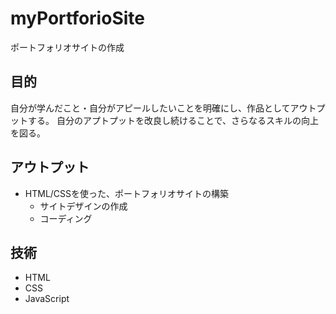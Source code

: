 # myPortforioSite
ポートフォリオサイトの作成

## 目的
自分が学んだこと・自分がアピールしたいことを明確にし、作品としてアウトプットする。
自分のアプトプットを改良し続けることで、さらなるスキルの向上を図る。

## アウトプット
- HTML/CSSを使った、ポートフォリオサイトの構築
  - サイトデザインの作成
  - コーディング

## 技術
- HTML 
- CSS
- JavaScript

 

